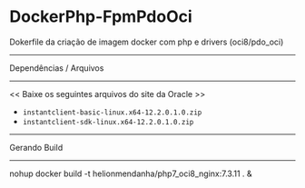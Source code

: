 # DockerPhp-FpmPdoOci
Dokerfile da criação de imagem docker com php e drivers (oci8/pdo_oci) 

*********
Dependências / Arquivos
*********
<< Baixe os seguintes arquivos do site da Oracle >>
-  `instantclient-basic-linux.x64-12.2.0.1.0.zip`
-  `instantclient-sdk-linux.x64-12.2.0.1.0.zip`


*********
Gerando Build
*********
nohup docker build -t helionmendanha/php7_oci8_nginx:7.3.11 . &